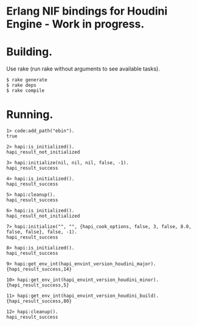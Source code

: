 Erlang NIF bindings for Houdini Engine - Work in progress.
===============  

# Building.
Use rake (run rake without arguments to see available tasks).

```
$ rake generate
$ rake deps
$ rake compile
```

# Running.  

```
1> code:add_path("ebin").
true

2> hapi:is_initialized().
hapi_result_not_initialized

3> hapi:initialize(nil, nil, nil, false, -1).
hapi_result_success

4> hapi:is_initialized().
hapi_result_success

5> hapi:cleanup().
hapi_result_success

6> hapi:is_initialized().
hapi_result_not_initialized

7> hapi:initialize("", "", {hapi_cook_options, false, 3, false, 8.0, false, false}, false, -1).
hapi_result_success

8> hapi:is_initialized().
hapi_result_success

9> hapi:get_env_int(hapi_envint_version_houdini_major).
{hapi_result_success,14}

10> hapi:get_env_int(hapi_envint_version_houdini_minor).
{hapi_result_success,5}

11> hapi:get_env_int(hapi_envint_version_houdini_build).
{hapi_result_success,80}

12> hapi:cleanup().
hapi_result_success
```
